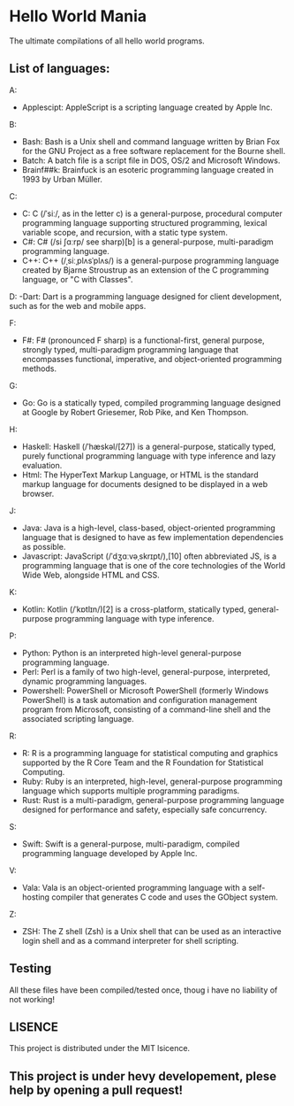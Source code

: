# Hello World Mania
The ultimate compilations of all hello world programs. 

## List of languages:
A:

- Applescipt: AppleScript is a scripting language created by Apple Inc.

B:
- Bash: Bash is a Unix shell and command language written by Brian Fox for the GNU Project as a free software replacement for the Bourne shell.
- Batch: A batch file is a script file in DOS, OS/2 and Microsoft Windows.
- Brainf##k: Brainfuck is an esoteric programming language created in 1993 by Urban Müller.

C:
- C: C (/ˈsiː/, as in the letter c) is a general-purpose, procedural computer programming language supporting structured programming, lexical variable scope, and recursion, with a static type system.
- C#: C# (/si ʃɑːrp/ see sharp)[b] is a general-purpose, multi-paradigm programming language.
- C++: C++ (/ˌsiːˌplʌsˈplʌs/) is a general-purpose programming language created by Bjarne Stroustrup as an extension of the C programming language, or "C with  Classes".

D: 
-Dart: Dart is a programming language designed for client development, such as for the web and mobile apps.

F: 
- F#: F# (pronounced F sharp) is a functional-first, general purpose, strongly typed, multi-paradigm programming language that encompasses functional, imperative, and object-oriented programming methods. 

G: 
- Go: Go is a statically typed, compiled programming language designed at Google by Robert Griesemer, Rob Pike, and Ken Thompson.

H:
- Haskell: Haskell (/ˈhæskəl/[27]) is a general-purpose, statically typed, purely functional programming language with type inference and lazy evaluation.
- Html: The HyperText Markup Language, or HTML is the standard markup language for documents designed to be displayed in a web browser.

J:
- Java: Java is a high-level, class-based, object-oriented programming language that is designed to have as few implementation dependencies as possible.
- Javascript: JavaScript (/ˈdʒɑːvəˌskrɪpt/),[10] often abbreviated JS, is a programming language that is one of the core technologies of the World Wide Web, alongside HTML and CSS.

K:
- Kotlin: Kotlin (/ˈkɒtlɪn/)[2] is a cross-platform, statically typed, general-purpose programming language with type inference.

P:
- Python: Python is an interpreted high-level general-purpose programming language.
- Perl: Perl is a family of two high-level, general-purpose, interpreted, dynamic programming languages.
- Powershell: PowerShell or Microsoft PowerShell (formerly Windows PowerShell) is a task automation and configuration management program from Microsoft, consisting of a command-line shell and the associated scripting language.

R:
- R: R is a programming language for statistical computing and graphics supported by the R Core Team and the R Foundation for Statistical Computing.
- Ruby: Ruby is an interpreted, high-level, general-purpose programming language which supports multiple programming paradigms.
- Rust: Rust is a multi-paradigm, general-purpose programming language designed for performance and safety, especially safe concurrency.

S:
- Swift: Swift is a general-purpose, multi-paradigm, compiled programming language developed by Apple Inc.

V: 
- Vala: Vala is an object-oriented programming language with a self-hosting compiler that generates C code and uses the GObject system. 

Z:
- ZSH: The Z shell (Zsh) is a Unix shell that can be used as an interactive login shell and as a command interpreter for shell scripting.


## Testing
All these files have been compiled/tested once, thoug i have no liability of not working!


## LISENCE
This project is distributed under the MIT lsicence.

## This project is under hevy developement, plese help by opening a pull request!
